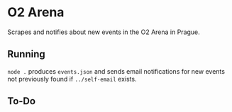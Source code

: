 # O2 Arena

Scrapes and notifies about new events in the O2 Arena in Prague.

## Running

`node .` produces `events.json` and sends email notifications for new events
not previously found if `../self-email` exists.

## To-Do
